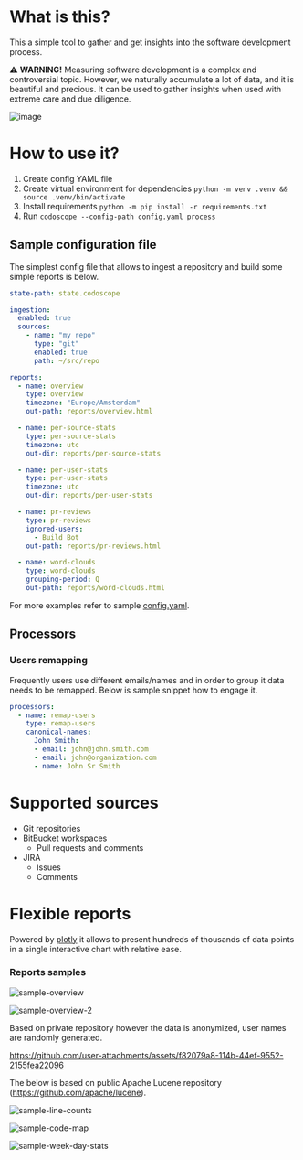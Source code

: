 # What is this?

This a simple tool to gather and get insights into the software development process.

⚠️ **WARNING!** Measuring software development is a complex and controversial topic.
However, we naturally accumulate a lot of data, and it is beautiful and precious.
It can be used to gather insights when used with extreme care and due diligence.

![image](https://github.com/user-attachments/assets/8f95611d-3068-49da-9e32-93a027b05bb1)

# How to use it?

1. Create config YAML file
2. Create virtual environment for dependencies `python -m venv .venv && source .venv/bin/activate`
3. Install requirements `python -m pip install -r requirements.txt`
4. Run `codoscope --config-path config.yaml process`

## Sample configuration file

The simplest config file that allows to ingest a repository and build some simple reports is below.

```yaml
state-path: state.codoscope

ingestion:
  enabled: true
  sources:
    - name: "my repo"
      type: "git"
      enabled: true
      path: ~/src/repo

reports:
  - name: overview
    type: overview
    timezone: "Europe/Amsterdam"
    out-path: reports/overview.html

  - name: per-source-stats
    type: per-source-stats
    timezone: utc
    out-dir: reports/per-source-stats

  - name: per-user-stats
    type: per-user-stats
    timezone: utc
    out-dir: reports/per-user-stats

  - name: pr-reviews
    type: pr-reviews
    ignored-users:
      - Build Bot
    out-path: reports/pr-reviews.html

  - name: word-clouds
    type: word-clouds
    grouping-period: Q
    out-path: reports/word-clouds.html
```

For more examples refer to sample [config.yaml](config.yaml).

## Processors

### Users remapping

Frequently users use different emails/names and in order to group it data needs to be remapped.
Below is sample snippet how to engage it.

```yaml
processors:
  - name: remap-users
    type: remap-users
    canonical-names:
      John Smith:
      - email: john@john.smith.com
      - email: john@organization.com
      - name: John Sr Smith
```

# Supported sources

* Git repositories
* BitBucket workspaces
  * Pull requests and comments
* JIRA
  * Issues
  * Comments

# Flexible reports

Powered by [plotly](https://github.com/plotly/plotly.py) it allows to present hundreds of thousands of data points in a single interactive chart with relative ease.

### Reports samples

![sample-overview](https://github.com/user-attachments/assets/36a76223-7bea-4b50-bd50-1cfb2ec04746)

![sample-overview-2](https://github.com/user-attachments/assets/aeadbc3d-13aa-4026-9422-ebd1dbc01040)

Based on private repository however the data is anonymized, user names are randomly generated.

https://github.com/user-attachments/assets/f82079a8-114b-44ef-9552-2155fea22096

The below is based on public Apache Lucene repository (https://github.com/apache/lucene).

![sample-line-counts](https://github.com/user-attachments/assets/d58d4e9e-b80a-451c-a7d7-2a8674285fcf)

![sample-code-map](https://github.com/user-attachments/assets/7225d016-6ed1-4028-b717-ede723d205c6)

![sample-week-day-stats](https://github.com/user-attachments/assets/5558f704-0768-4f09-97cf-0314b19748e3)